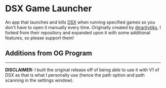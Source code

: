 # DSX Game Launcher

An app that launches and kills [DSX](https://store.steampowered.com/app/1812620/DSX/) when running specified games so you don't have to open it manually every time. Originally created by [@raritytiks](https://github.com/raritytiks), I forked from their repository and expanded upon it with some additional features, so please support them!

## Additions from OG Program


---

**DISCLAIMER:** I built the original release off of being able to use it with V1 of DSX as that is what I personally use (hence the path option and path scanning in the settings window). 
